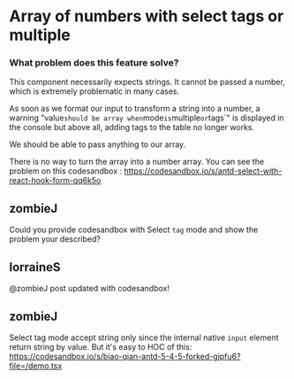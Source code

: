 # Array of numbers with select tags or multiple

### What problem does this feature solve?

This component necessarily expects strings. It cannot be passed a number, which is extremely problematic in many cases.

As soon as we format our input to transform a string into a number, a warning "value`should be array when`mode`is`multiple`or`tags`" is displayed in the console but above all, adding tags to the table no longer works.

We should be able to pass anything to our array.

There is no way to turn the array into a number array. You can see the problem on this codesandbox :
https://codesandbox.io/s/antd-select-with-react-hook-form-qq6k5o

<!-- generated by ant-design-issue-helper. DO NOT REMOVE -->

## zombieJ

Could you provide codesandbox with Select `tag` mode and show the problem your described?

## lorraineS

@zombieJ post updated with codesandbox!

## zombieJ

Select tag mode accept string only since the internal native `input` element return string by value. But it's easy to HOC of this:
https://codesandbox.io/s/biao-qian-antd-5-4-5-forked-gjpfu6?file=/demo.tsx
